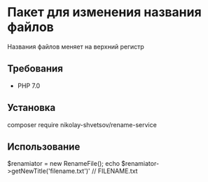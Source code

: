 # Пакет для изменения названия файлов

Названия файлов меняет на верхний регистр

## Требования

- PHP 7.0

## Установка

composer require nikolay-shvetsov/rename-service

## Использование

$renamiator = new RenameFile();
echo $renamiator->getNewTitle('filename.txt')' // FILENAME.txt
